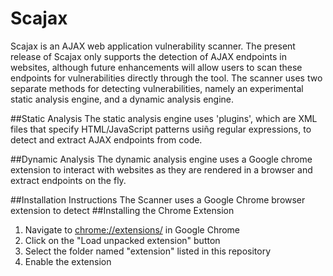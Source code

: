 # Scajax
Scajax is an AJAX web application vulnerability scanner. The present release of Scajax only supports the detection of AJAX endpoints in websites, although future enhancements will allow users to scan these endpoints for vulnerabilities directly through the tool. The scanner uses two separate methods for detecting vulnerabilities, namely an experimental static analysis engine, and a dynamic analysis engine.

##Static Analysis
The static analysis engine uses 'plugins', which are XML files that specify HTML/JavaScript patterns usiñg regular expressions, to detect and extract AJAX endpoints from code.

##Dynamic Analysis
The dynamic analysis engine uses a Google chrome extension to interact with websites as they are rendered in a browser and extract endpoints on the fly.

##Installation Instructions
The Scanner uses a Google Chrome browser extension to detect 
##Installing the Chrome Extension
1. Navigate to [chrome://extensions/](chrome://extensions/) in Google Chrome
2. Click on the "Load unpacked extension" button
3. Select the folder named "extension" listed in this repository
4. Enable the extension
